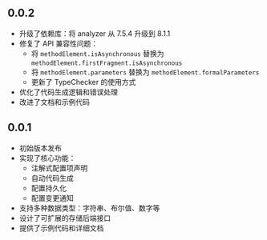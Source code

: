 ## 0.0.2

* 升级了依赖库：将 analyzer 从 7.5.4 升级到 8.1.1
* 修复了 API 兼容性问题：
  - 将 `methodElement.isAsynchronous` 替换为 `methodElement.firstFragment.isAsynchronous`
  - 将 `methodElement.parameters` 替换为 `methodElement.formalParameters`
  - 更新了 TypeChecker 的使用方式
* 优化了代码生成逻辑和错误处理
* 改进了文档和示例代码

## 0.0.1

* 初始版本发布
* 实现了核心功能：
  - 注解式配置项声明
  - 自动代码生成
  - 配置持久化
  - 配置变更通知
* 支持多种数据类型：字符串、布尔值、数字等
* 设计了可扩展的存储后端接口
* 提供了示例代码和详细文档
